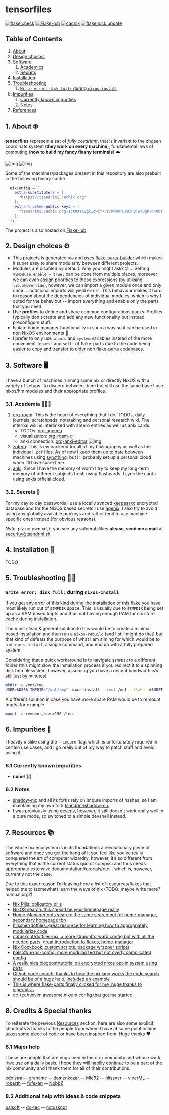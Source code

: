 # tensorfiles

[![flake check](https://github.com/tsandrini/tensorfiles/actions/workflows/flake-check.yml/badge.svg)](https://github.com/tsandrini/flake-parts-builder/actions/workflows/flake-check.yml)
[![FlakeHub](https://github.com/tsandrini/tensorfiles/actions/workflows/flakehub-publish.yml/badge.svg)](https://github.com/tsandrini/flake-parts-builder/actions/workflows/flakehub-publish.yml)
[![cachix](https://github.com/tsandrini/tensorfiles/actions/workflows/cachix-push.yml/badge.svg)](https://github.com/tsandrini/flake-parts-builder/actions/workflows/cachix-push.yml)
[![flake.lock update](https://github.com/tsandrini/tensorfiles/actions/workflows/update-flake-lock.yml/badge.svg)](https://github.com/tsandrini/flake-parts-builder/actions/workflows/update-flake-lock.yml)

## Table of Contents

1. [About](1-about)
1. [Design choices](2-design-choices)
1. [Software](3-software)
   1. [Academics](31-academics)
   1. [Secrets](32-secrets)
1. [Installation](4-installation)
1. [Troubleshooting](5-troubleshooting)
   1. [`Write error: disk full;` during `nixos-install`](write-error-disk-full-during-nixos-install)
1. [Impurities](6-impurities)
   1. [Currently known impurities](61-currently-known-impurities)
   1. [Notes](62-notes)
1. [References](7-references)

## 1. About ❄️

**tensorfiles** represent a set of _fully covariant_, that is invariant to the
chosen coordinate system (**they work on every machine**), fundamental
laws of computing (**how to build my fancy flashy terminals**) ☁️

![img](flake-parts/pkgs/docs/docs/assets/images/showcase_3.png)
![img](flake-parts/pkgs/docs/docs/assets/images/showcase_1.png)

Some of the machines/packages present in this repository are also prebuilt
in the following binary cache

```nix
  nixConfig = {
    extra-substituters = [
      "https://tsandrini.cachix.org"
    ];
    extra-trusted-public-keys = [
      "tsandrini.cachix.org-1:t0AzIUglIqwiY+vz/WRWXrOkDZN8TwY3gk+n+UDt4gw="
    ];
  };
```

The project is also hosted on [FlakeHub](https://flakehub.com/flake/tsandrini/tensorfiles/).

## 2. Design choices ⚙️

- This projects is generated via and uses
  [flake-parts-builder](https://github.com/tsandrini/flake-parts-builder)
  which makes it super easy to share modularity between different projects.
- Modules are disabled by default. Why you might ask? 🤓 ... Setting
  `myModule.enable = true;` can be done from multiple places, moreover we can
  even assign priorities to these expressions (by utilising `lib.mkOverride`),
  however, we can import a given module once and only once ... additional imports
  will yield errors. This behaviour makes it hard to reason about the dependencies
  of individual modules, which is why I opted for the behaviour --
  import everything and enable only the parts that you need.
- Use **profiles** to define and share common configurations packs. Profiles
  typically don't create and add any new functionality but instead preconfigure
  stuff.
- Isolate home manager functionality in such a way so it can be used in non
  NixOS environments 👥
- I prefer to only use `inputs` and `system` variables instead of the more
  convenient `inputs'` and `self'` of flake-parts due to the code being easier
  to copy and transfer to older non flake-parts codebases.

## 3. Software 🖥️

I have a bunch of machines running some nix or directly NixOS with a variety
of setups. To discern between them but still use the same base I use nixos/hm
modules and their appropriate profiles.

### 3.1. Academia 👩🏽‍💼

1. [org-roam](https://www.orgroam.com/): This is the heart of everything that I
   do, TODOs, daily journals, scratchpads, notetaking and personal research wiki.
   The internal wiki is interlinked with zotero entries as well as anki cards.
   - TODOs: [org-agenda](https://orgmode.org/manual/Agenda-Views.html)
   - visualization: [org-roam-ui](https://github.com/org-roam/org-roam-ui)
   - anki connection: [org-anki-editor](https://github.com/louietan/anki-editor)
     ![img](flake-parts/pkgs/docs/docs/assets/images/showcase_org_roam_ui.png)
1. [zotero](https://www.zotero.org/): This is my backend for all of my
   bibliography as well as the individual `.pdf` files. As of now I keep them up
   to date between machines using [syncthing](https://syncthing.net/), but
   I’ll probably set up a personal cloud when I’ll have spare time.
1. [anki](https://apps.ankiweb.net/): Since I have the memory of worm I try to
   keep my long-term memory of different subjects fresh using flashcards. I sync
   the cards using ankis official cloud.

### 3.2. Secrets 🔑

For my day to day passwords I use a locally synced
[keepassxc](https://keepassxc.org/) encrypted database and for the NixOS based
secrets I use [agenix](https://github.com/ryantm/agenix). I also try to avoid
using any globally available pubkeys and rather tend to use machine specific
ones instead (for obvious reasons).

_Note_: plz no pwn xd, if you see any vulnerabilities **please, send me a
mail** at [security@tsandrini.sh](mailto:security@tsandrini.sh)

## 4. Installation 💾

TODO

## 5. Troubleshooting 😵‍💫

### `Write error: disk full;` during `nixos-install`

If you get any error of this kind during the installation of this flake
you have most likely run out of `$TMPDIR` space. This is usually due
to `$TMPDIR` being set up as a RAM based tmpfs and thus not having enough
RAM for nix store cache during installation.

The most clean & general solution to this would be to create a minimal
based installation and then run a `nixos-rebuild` (and I still might do that)
but that kind of defeats the purpose of what I am aiming for which would be
to run `nixos-install`, a single command, and end up with a fully prepared
system.

Considering that a quick workaround is to navigate `$TMPDIR` to a different
folder (this might slow the installation process if you redirect it to a
spinning disk tmp filesystem, however, assuming you have a decent bandwidth
is’s still just by minutes)

```bash
mkdir -p /mnt/tmp
USER=$USER TMPDIR="/mnt/tmp" nixos-install --root /mnt --flake .#$HOST
```

A different solution in case you have more spare RAM would be to remount
tmpfs, for example

```bash
mount -o remount,size=15G /tmp
```

## 6. Impurities 💩

I heavily dislike using the `--impure` flag, which is unfortunately required
in certain use cases, and I go really out of my way to patch stuff and
avoid using it.

### 6.1 Currently known impurities

- **none**! 🚀🚀

### 6.2 Notes

- [shadow-nix](https://github.com/NicolasGuilloux/shadow-nix) and all its
forks rely on impure imports of hashes, so I am maintaining my own fork
[tsandrini/shadow-nix](https://github.com/tsandrini/shadow-nix)
- I was previously using [devenv](https://devenv.sh/), however, it still doesn't
work really well in a pure mode, so switched to a simple devshell instead.

## 7. Resources 📚

The whole nix ecosystem is in its foundations a revolutionary piece of
software and once you get the hang of it you feel like you’ve really
conquered the art of computer wizardry, however, it’s so different from
everything that is the current status quo of compsci and thus needs
appropriate extensive documentation/tutorials/etc… which is, however,
currently not the case.

Due to this exact reason I’m leaving here a list of resources/flakes that
helped me to (somewhat) learn the ways of nix (TODO: maybe write more?
manual.org?)

- [Nix Pills: obligatory pills](https://nixos.org/guides/nix-pills/)
- [NixOS search: this should be your homepage really](https://search.nixos.org/options)
- [Home-Manager opts search: the same search but for home-manager, secondary
  homepage tbh](https://mipmip.github.io/home-manager-option-search/)
- [hlissner/dotfiles: great resource for learning how to appropriately modularize code](https://github.com/hlissner/dotfiles)
- [notusknot/dotfiles-nix: a more straightforward config but with all the needed
  parts, great introduction to flakes, home-manager](https://github.com/notusknot/dotfiles-nix)
- [Nix Cookbook: custom scripts, package wrapper scripts](https://nixos.wiki/wiki/Nix_Cookbook)
- [balsoft/nixos-config: more modularized but not overly complicated config](https://github.com/balsoft/nixos-config)
- [A really nice blogpost/tutorial on encrypted nixos opt-in system using btrfs](https://mt-caret.github.io/blog/posts/2020-06-29-optin-state.html)
- [Github code search: thanks to how the nix lang works the code search should be of a huge help, included an example](https://github.com/search?q=pkgs.writeShellScriptBin+language%3ANix&type=code&l=Nix)
- [This is where flake-parts finally clicked for me, huge thanks to viperml~~](https://github.com/viperML/dotfiles)
- [dc-tec/nixvim awesome nixvim config that got me started](https://github.com/dc-tec/nixvim/)

## 8. Credits & Special thanks

To reiterate the previous [Resources](7-resources) section, here are also some
explicit shoutouts & thanks to the people from whom I have at some point in time
taken some piece of code or have been inspired from. Huge thanks ❤️

### 8.1 Major help

These are people that are engrained in the nix community and whose work I/we
use on a daily basis. I hope they will hapilly continue to be a part of the
nix community and I thank them for all of their contributions.

[edolstra](https://github.com/edolstra)
-- [grahamc](https://github.com/grahamc)
-- [domenkozar](https://github.com/domenkozar)
-- [Mic92](https://github.com/Mic92)
-- [hlissner](https://github.com/hlissner)
-- [viperML](https://github.com/viperML)
-- [roberth](https://github.com/roberth)
-- [fufexan](https://github.com/fufexan)
-- [NobbZ](https://github.com/NobbZ)

### 8.2 Additional help with ideas & code snippets

[balsoft](https://github.com/balsoft)
-- [dc-tec](https://github.com/dc-tec)
-- [notusknot](https://github.com/notusknot/)

